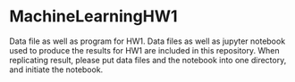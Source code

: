 # MachineLearningHW1
Data file as well as program for HW1.
Data files as well as jupyter notebook used to produce the results for HW1 are included in this repository. 
When replicating result, please put data files and the notebook into one directory, and initiate the notebook. 
